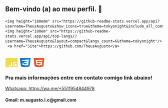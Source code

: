 ## Bem-vindo (a) ao meu perfil. 🤝 ##

<div>
   
    <img height="180emm" src="https://github-readme-stats.vercel.app/api?username=TheusAugusto&show_icons=true&theme=tokyonight&include_all_commits=true&count_private=true>"/>
    <img height="180em" src="https://github-readme-stats.vercel.app/api/top-langs/?username=TheusAugusto&layout=compact&langs_count=6&theme=tokyonight"/>
     <a href="Site">https://github.com/TheusAugusto</a>
</div>

<div style="display: inline-block"><br>
  <img align="center" alt="Js" height="30" width="40" src="https://raw.githubusercontent.com/devicons/devicon/master/icons/javascript/javascript-plain.svg">
  <img align="center" alt="HTML" height="30" width="40" src="https://raw.githubusercontent.com/devicons/devicon/master/icons/css3/css3-original.svg">
  <img align="center" alt="HTML" height="30" width="40" src="https://raw.githubusercontent.com/devicons/devicon/master/icons/html5/html5-original.svg">

  </div>

  <br>

  ### Pra mais informações entre em contato comigo link abaixo!

  <div>
     <a href="https://wa.me/+5511954844978">Whatsapp: https://wa.me/+5511954844978</a>
     <div>
         </div>
     <h4>Gmail: m.augusto.l.c@gmail.com</h4>

  </div>
